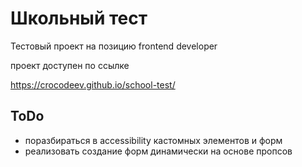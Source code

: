 # Школьный тест

Тестовый проект на позицию frontend developer

проект доступен по ссылке

https://crocodeev.github.io/school-test/

## ToDo

- поразбираться в accessibility кастомных элементов и форм
- реализовать создание форм динамически на основе пропсов

